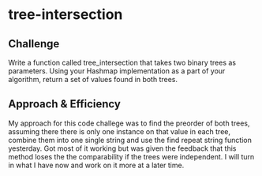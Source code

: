 # tree-intersection



## Challenge
Write a function called tree_intersection that takes two binary trees as parameters.
Using your Hashmap implementation as a part of your algorithm, return a set of values found in both trees.


## Approach & Efficiency

My approach for this code challege was to find the preorder of both trees, assuming there there is only one instance on that value in each tree, combine them into one single string and use the find repeat string function yesterday. Got most of it working but was given the feedback that this method loses the the comparability if the trees were independent. I will turn in what I have now and work on it more at a later time.


